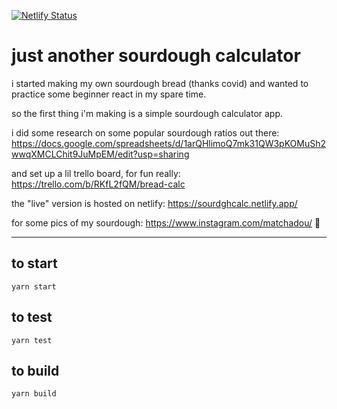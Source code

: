[![Netlify Status](https://api.netlify.com/api/v1/badges/18d3f67b-1122-4069-b4a6-f507564edf51/deploy-status)](https://app.netlify.com/sites/airline-form/deploys)

# just another sourdough calculator

i started making my own sourdough bread (thanks covid) and wanted to practice some beginner react in my spare time.

so the first thing i'm making is a simple sourdough calculator app.

i did some research on some popular sourdough ratios out there: https://docs.google.com/spreadsheets/d/1arQHlimoQ7mk31QW3pKOMuSh2wwqXMCLChit9JuMpEM/edit?usp=sharing

and set up a lil trello board, for fun really: https://trello.com/b/RKfL2fQM/bread-calc

the "live" version is hosted on netlify: https://sourdghcalc.netlify.app/

for some pics of my sourdough: https://www.instagram.com/matchadou/ 🍞

---
## to start
`yarn start`

## to test
`yarn test`

## to build
`yarn build`
